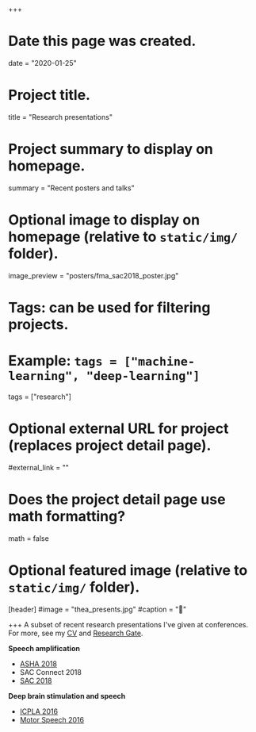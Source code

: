 +++
# Date this page was created.
date = "2020-01-25"

# Project title.
title = "Research presentations"

# Project summary to display on homepage.
summary = "Recent posters and talks"

# Optional image to display on homepage (relative to `static/img/` folder).
image_preview = "posters/fma_sac2018_poster.jpg"

# Tags: can be used for filtering projects.
# Example: `tags = ["machine-learning", "deep-learning"]`
tags = ["research"]

# Optional external URL for project (replaces project detail page).
#external_link = ""

# Does the project detail page use math formatting?
math = false

# Optional featured image (relative to `static/img/` folder).
[header]
#image = "thea_presents.jpg"
#caption = ":movie_camera:"

+++
A subset of recent research presentations I've given at conferences. For more, see my [CV](https://theaknowles.com/files/cv/KnowlesCV_academic_2020.pdf) and [Research Gate](https://www.researchgate.net/profile/Thea_Knowles2?ev=hdr_xprf&_sg=Rp3okEuUOsbaoZ43sU2gcvtW2e8wlRd-34D_qqYSSEHjSid62o4dx6ap2E2_dZpsldcr58t-5cbWliTtqTxdIE1-).

**Speech amplification**

- [ASHA 2018](../../static/img/posters/ASHA_Knowles_FMAmp.pdf)
- SAC Connect 2018
- [SAC 2018](https://www.researchgate.net/publication/327546164_Comparison_of_speech_amplification_devices_in_individuals_with_Parkinson's_disease)

**Deep brain stimulation and speech**

- [ICPLA 2016](https://www.researchgate.net/publication/304333194_Deep_brain_stimulation_parameter_optimization_for_speech_intelligibility_and_vowel_acoustics_in_Parkinson's_disease)
- [Motor Speech 2016](https://www.researchgate.net/publication/297734655_Deep_Brain_Stimulation_Parameter_Optimization_for_Speech_Intelligibility_and_Acoustics_in_Parkinson's_Disease)



